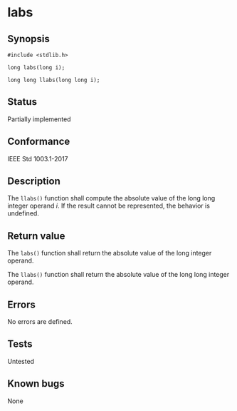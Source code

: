 # labs

## Synopsis

`#include <stdlib.h>`

`long labs(long i);`

`long long llabs(long long i);`

## Status

Partially implemented

## Conformance

IEEE Std 1003.1-2017

## Description

The `llabs()` function shall compute the absolute value of the long long integer operand _i_. If the result cannot be
represented, the behavior is undefined.

## Return value

The `labs()` function shall return the absolute value of the long integer operand.

The `llabs()` function shall return the absolute value of the long long integer operand.

## Errors

No errors are defined.

## Tests

Untested

## Known bugs

None

